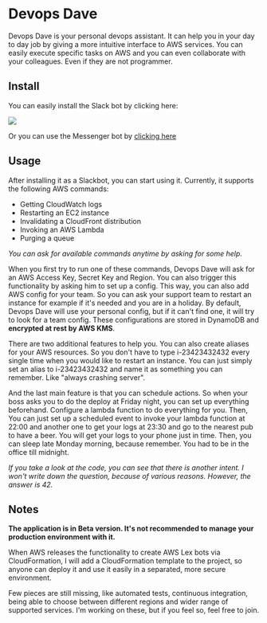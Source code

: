 # Devops Dave

Devops Dave is your personal devops assistant. It can help you in your day to day job by giving a more intuitive
interface to AWS services. You can easily execute specific tasks on AWS and you can even collaborate with your
colleagues. Even if they are not programmer.

## Install

You can easily install the Slack bot by clicking here:

[<img src="https://platform.slack-edge.com/img/add_to_slack.png">](https://slack.com/oauth/authorize?&client_id=172719434563.172125638464&scope=bot,chat:write:bot,im:history,incoming-webhook)

Or you can use the Messenger bot by [clicking here](https://m.me/devopsdavebot)


## Usage

After installing it as a Slackbot, you can start using it. Currently, it supports the following AWS commands:
* Getting CloudWatch logs
* Restarting an EC2 instance
* Invalidating a CloudFront distribution
* Invoking an AWS Lambda
* Purging a queue

_You can ask for available commands anytime by asking for some help._

When you first try to run one of these commands, Devops Dave will ask for an AWS Access Key, Secret Key and Region.
You can also trigger this functionality by asking him to set up a config. This way, you can also add AWS config for
your team. So you can ask your support team to restart an instance for example if it's needed and you are in a holiday.
By default, Devops Dave will use your personal config, but if it can't find one, it will try to look for a team
config. These configurations are stored in DynamoDB and **encrypted at rest by AWS KMS**.

There are two additional features to help you. You can also create aliases for your AWS resources. So you don't have
to type i-23423432432 every single time when you would like to restart an instance.
You can just simply set an alias to i-23423432432 and name it as something you can remember. Like "always crashing
server".

And the last main feature is that you can schedule actions. So when your boss asks you to do the deploy at Friday
night, you can set up everything beforehand. Configure a lambda function to do everything for you. Then, You can just
set up a scheduled event to invoke your lambda function at 22:00 and another one to get your logs at 23:30 and go to
the nearest pub to have a beer. You will get your logs to your phone just in time. Then, you can sleep late Monday
morning, because remember. You had to be in the office till midnight.

_If you take a look at the code, you can see that there is another intent. I won't write down the question, because
of various reasons. However, the answer is 42._

## Notes

**The application is in Beta version. It's not recommended to manage your production environment with it.**

When AWS releases the functionality to create AWS Lex bots via CloudFormation, I will add a CloudFormation template
to the project, so anyone can deploy it and use it easily in a separated, more secure environment.

Few pieces are still missing, like automated tests, continuous integration, being able to choose between different
regions and wider range of supported services. I'm working on these, but if you feel so, feel free to join.